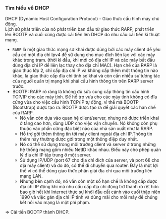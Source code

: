 ### Tìm hiểu về DHCP 

DHCP (Dynamic Host Configuration Protocol) - Giao thức cấu hình máy chủ động.  
Lịch sử phát triển của nó phát triển ban đầu từ giao thức RARP, phát triển lên BOOTP và cuối cùng được cải tiến lên DHCP do nhu cầu cải tiến kĩ thuật mạng.  
- `RARP` là một giao thức mạng sơ khai được dùng bởi các máy client để yêu cầu có một địa chỉ Ipv4 để sử dụng cho mục đích liên lạc với các máy khác trong trạm. (thời kì đầu, khi mới có địa chỉ IP và các máy bắt đầu dùng địa chỉ IP để liên lạc thay cho địa chỉ MAC). Hạn chế của RARP là giao thức lớp 2, chỉ cấp địa chỉ IP và không cấp thêm một thông tin nào khác, là giao thức cấp địa chỉ tĩnh sơ khai và còn cần nhiều sự tương tác của người quản trị mạng khi phải cấu hình thông tin trên RARP server trước.  
- BOOTP: RARP rõ ràng là không đủ sức cung cấp thông tin cấu hình TCP/IP cho các máy tính. Để hổ trợ vừa cho các máy tính không có đĩa cứng vừa cho việc cấu hình TCP/IP tự động, vì thế mà BOOTP (Bootstrap) được tạo ra. BOOTP được tạo ra để giải quyết các hạn chế của RARP.  
    - Nó vẫn còn dựa vào quan hệ client/server, nhưng nó được triển khai ở tầng cao hơn, dùng UDP cho việc vận chuyển. Nó không còn phụ thuộc vào phần cứng đặc biệt nào của nhà sản xuất như là RARP.  
    - Hỗ trợ gởi thêm thông tin tới máy client ngoài địa chỉ IP.Thông tin thêm này thường được gởi trong một thông điệp duy nhất.  
    - Nó có thể sử dụng trong môi trường client và server ở trong những hệ thống mạng gồm nhiều NetID khác nhau. Điều này cho phép quản lý địa chỉ IP tập trung ở một server. 
    - Sử dụng IP/UDP (port 67 cho địa chỉ đích của server, và port 68 cho địa máy client) và do đó, có thể di chuyển qua router. Đây là một lợi thế vì có thể dùng giao thức phân giải địa chỉ qua môi trường liên mạng LAN.  
    - Nhưng bên cạnh đó, nó vẫn còn một số hạn chế là không cấp được địa chỉ IP động khi mà nhu cầu cấp địa chỉ động trở thành rõ rệt hơn bao giờ hết khi Internet thực sự khởi đầu cất cánh vào cuối thập niên 1990 và việc gán địa chỉ IP tĩnh và dùng mãi cho mỗi máy để chúng kết nối vào mạng là một phí phạm.

=> Cải tiến BOOTP thành DHCP.